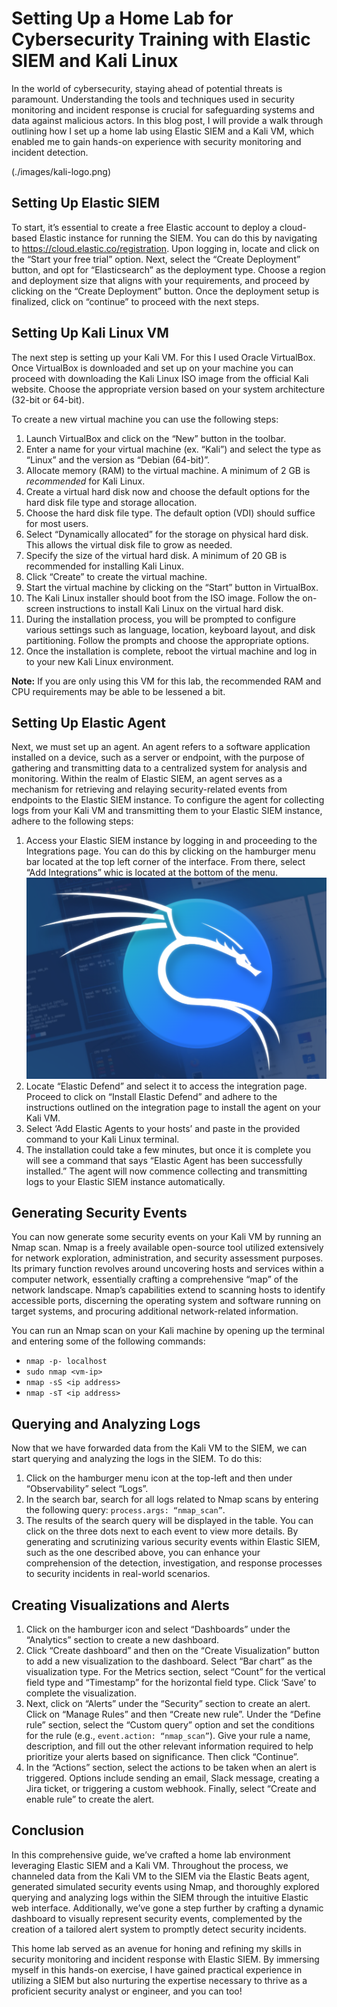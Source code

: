 # Setting Up a Home Lab for Cybersecurity Training with Elastic SIEM and Kali Linux

In the world of cybersecurity, staying ahead of potential threats is paramount. Understanding the tools and techniques used in security monitoring and incident response is crucial for safeguarding systems and data against malicious actors. In this blog post, I will provide a walk through outlining how I set up a home lab using Elastic SIEM and a Kali VM, which enabled me to gain hands-on experience with security monitoring and incident detection.

(./images/kali-logo.png)

## Setting Up Elastic SIEM

To start, it’s essential to create a free Elastic account to deploy a cloud-based Elastic instance for running the SIEM. You can do this by navigating to https://cloud.elastic.co/registration. Upon logging in, locate and click on the “Start your free trial” option. Next, select the “Create Deployment” button, and opt for “Elasticsearch” as the deployment type. Choose a region and deployment size that aligns with your requirements, and proceed by clicking on the “Create Deployment” button. Once the deployment setup is finalized, click on “continue” to proceed with the next steps.

## Setting Up Kali Linux VM

The next step is setting up your Kali VM. For this I used Oracle VirtualBox. Once VirtualBox is downloaded and set up on your machine you can proceed with downloading the Kali Linux ISO image from the official Kali website. Choose the appropriate version based on your system architecture (32-bit or 64-bit).

To create a new virtual machine you can use the following steps:

1. Launch VirtualBox and click on the “New” button in the toolbar.
2. Enter a name for your virtual machine (ex. “Kali”) and select the type as “Linux” and the version as “Debian (64-bit)”.
3. Allocate memory (RAM) to the virtual machine. A minimum of 2 GB is *recommended* for Kali Linux.
4. Create a virtual hard disk now and choose the default options for the hard disk file type and storage allocation.
5. Choose the hard disk file type. The default option (VDI) should suffice for most users.
6. Select “Dynamically allocated” for the storage on physical hard disk. This allows the virtual disk file to grow as needed.
7. Specify the size of the virtual hard disk. A minimum of 20 GB is recommended for installing Kali Linux.
8. Click “Create” to create the virtual machine.
9. Start the virtual machine by clicking on the “Start” button in VirtualBox.
10. The Kali Linux installer should boot from the ISO image. Follow the on-screen instructions to install Kali Linux on the virtual hard disk.
11. During the installation process, you will be prompted to configure various settings such as language, location, keyboard layout, and disk partitioning. Follow the prompts and choose the appropriate options.
12. Once the installation is complete, reboot the virtual machine and log in to your new Kali Linux environment.

**Note:** If you are only using this VM for this lab, the recommended RAM and CPU requirements may be able to be lessened a bit.

## Setting Up Elastic Agent

Next, we must set up an agent. An agent refers to a software application installed on a device, such as a server or endpoint, with the purpose of gathering and transmitting data to a centralized system for analysis and monitoring. Within the realm of Elastic SIEM, an agent serves as a mechanism for retrieving and relaying security-related events from endpoints to the Elastic SIEM instance. To configure the agent for collecting logs from your Kali VM and transmitting them to your Elastic SIEM instance, adhere to the following steps:

1. Access your Elastic SIEM instance by logging in and proceeding to the Integrations page. You can do this by clicking on the hamburger menu bar located at the top left corner of the interface. From there, select “Add Integrations” whic is located at the bottom of the menu.
![Kali Linux Logo](./kali-logo.png)
2. Locate “Elastic Defend” and select it to access the integration page. Proceed to click on “Install Elastic Defend” and adhere to the instructions outlined on the integration page to install the agent on your Kali VM.
3. Select ‘Add Elastic Agents to your hosts’ and paste in the provided command to your Kali Linux terminal.
4. The installation could take a few minutes, but once it is complete you will see a command that says “Elastic Agent has been successfully installed.” The agent will now commence collecting and transmitting logs to your Elastic SIEM instance automatically.

## Generating Security Events

You can now generate some security events on your Kali VM by running an Nmap scan. Nmap is a freely available open-source tool utilized extensively for network exploration, administration, and security assessment purposes. Its primary function revolves around uncovering hosts and services within a computer network, essentially crafting a comprehensive “map” of the network landscape. Nmap’s capabilities extend to scanning hosts to identify accessible ports, discerning the operating system and software running on target systems, and procuring additional network-related information.

You can run an Nmap scan on your Kali machine by opening up the terminal and entering some of the following commands: 

- `nmap -p- localhost`
- `sudo nmap <vm-ip>`
- `nmap -sS <ip address>`
- `nmap -sT <ip address>`

## Querying and Analyzing Logs

Now that we have forwarded data from the Kali VM to the SIEM, we can start querying and analyzing the logs in the SIEM. To do this:

1. Click on the hamburger menu icon at the top-left and then under “Observability” select “Logs”.
2. In the search bar, search for all logs related to Nmap scans by entering the following query: `process.args: “nmap_scan”`.
3. The results of the search query will be displayed in the table. You can click on the three dots next to each event to view more details. By generating and scrutinizing various security events within Elastic SIEM, such as the one described above, you can enhance your comprehension of the detection, investigation, and response processes to security incidents in real-world scenarios.

## Creating Visualizations and Alerts

1. Click on the hamburger icon and select “Dashboards” under the “Analytics” section to create a new dashboard.
2. Click “Create dashboard” and then on the “Create Visualization” button to add a new visualization to the dashboard. Select “Bar chart” as the visualization type. For the Metrics section, select “Count” for the vertical field type and “Timestamp” for the horizontal field type. Click ‘Save’ to complete the visualization.
3. Next, click on “Alerts” under the “Security” section to create an alert. Click on “Manage Rules” and then “Create new rule”. Under the “Define rule” section, select the “Custom query” option and set the conditions for the rule (e.g., `event.action: “nmap_scan”`). Give your rule a name, description, and fill out the other relevant information required to help prioritize your alerts based on significance. Then click “Continue”.
4. In the “Actions” section, select the actions to be taken when an alert is triggered. Options include sending an email, Slack message, creating a Jira ticket, or triggering a custom webhook. Finally, select “Create and enable rule” to create the alert.

## Conclusion

In this comprehensive guide, we’ve crafted a home lab environment leveraging Elastic SIEM and a Kali VM. Throughout the process, we channeled data from the Kali VM to the SIEM via the Elastic Beats agent, generated simulated security events using Nmap, and thoroughly explored querying and analyzing logs within the SIEM through the intuitive Elastic web interface. Additionally, we’ve gone a step further by crafting a dynamic dashboard to visually represent security events, complemented by the creation of a tailored alert system to promptly detect security incidents.

This home lab served as an avenue for honing and refining my skills in security monitoring and incident response with Elastic SIEM. By immersing myself in this hands-on exercise, I have gained practical experience in utilizing a SIEM but also nurturing the expertise necessary to thrive as a proficient security analyst or engineer, and you can too!
